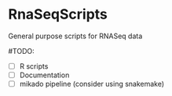 # RnaSeqScripts

General purpose scripts for RNASeq data


#TODO: 
- [ ] R scripts
- [ ] Documentation 
- [ ] mikado pipeline (consider using snakemake)  
